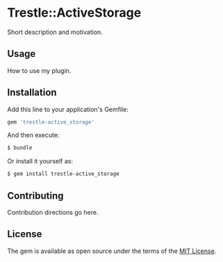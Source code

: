 # Trestle::ActiveStorage
Short description and motivation.

## Usage
How to use my plugin.

## Installation
Add this line to your application's Gemfile:

```ruby
gem 'trestle-active_storage'
```

And then execute:
```bash
$ bundle
```

Or install it yourself as:
```bash
$ gem install trestle-active_storage
```

## Contributing
Contribution directions go here.

## License
The gem is available as open source under the terms of the [MIT License](http://opensource.org/licenses/MIT).
